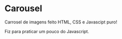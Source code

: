 # Carousel

Carrosel de imagens feito HTML, CSS e Javascipt puro!

Fiz para praticar um pouco do Javascript.
